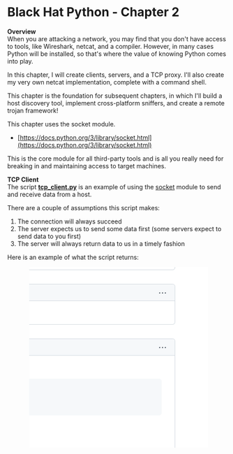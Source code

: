 <style>
  .image-margin {
    margin-left: 50px;
  }
</style>


# Black Hat Python - Chapter 2

**Overview**  
When you are attacking a network, you may find that you don't have access to tools, like Wireshark, netcat, and a compiler.  However, in many cases Python will be installed, so that's where the value of knowing Python comes into play.

In this chapter, I will create clients, servers, and a TCP proxy.  I'll also create my very own netcat implementation, complete with a command shell.

This chapter is the foundation for subsequent chapters, in which I'll build a host discovery tool, implement cross-platform sniffers, and create a remote trojan framework!

This chapter uses the socket module.
- [https://docs.python.org/3/library/socket.html](https://docs.python.org/3/library/socket.html)

This is the core module for all third-party tools and is all you really need for breaking in and maintaining access to target machines.

**TCP Client**  
The script [**tcp_client.py**](tcp_client.py) is an example of using the [socket](https://docs.python.org/3/library/socket.html) module to send and receive data from a host.

There are a couple of assumptions this script makes:
1. The connection will always succeed
2. The server expects us to send some data first (some servers expect to send data to you first)
3. The server will always return data to us in a timely fashion

Here is an example of what the script returns:

<p align='left'>
    <img src="images/test.png" class="image-margin">
</p>
